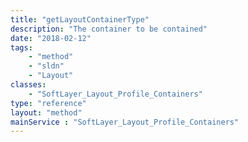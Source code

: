 ```yaml
---
title: "getLayoutContainerType"
description: "The container to be contained"
date: "2018-02-12"
tags:
    - "method"
    - "sldn"
    - "Layout"
classes:
    - "SoftLayer_Layout_Profile_Containers"
type: "reference"
layout: "method"
mainService : "SoftLayer_Layout_Profile_Containers"
---
```

